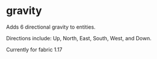 # gravity
Adds 6 directional gravity to entities. 

Directions include: Up, North, East, South, West, and Down.

Currently for fabric 1.17
